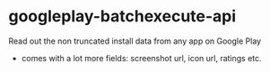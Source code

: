 # googleplay-batchexecute-api

Read out the non truncated install data from any app on Google Play
- comes with a lot more fields: screenshot url, icon url, ratings etc.
